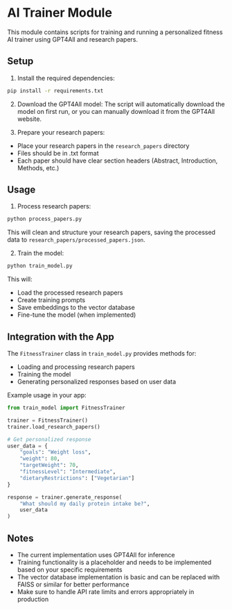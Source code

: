 # AI Trainer Module

This module contains scripts for training and running a personalized fitness AI trainer using GPT4All and research papers.

## Setup

1. Install the required dependencies:
```bash
pip install -r requirements.txt
```

2. Download the GPT4All model:
The script will automatically download the model on first run, or you can manually download it from the GPT4All website.

3. Prepare your research papers:
- Place your research papers in the `research_papers` directory
- Files should be in .txt format
- Each paper should have clear section headers (Abstract, Introduction, Methods, etc.)

## Usage

1. Process research papers:
```bash
python process_papers.py
```
This will clean and structure your research papers, saving the processed data to `research_papers/processed_papers.json`.

2. Train the model:
```bash
python train_model.py
```
This will:
- Load the processed research papers
- Create training prompts
- Save embeddings to the vector database
- Fine-tune the model (when implemented)

## Integration with the App

The `FitnessTrainer` class in `train_model.py` provides methods for:
- Loading and processing research papers
- Training the model
- Generating personalized responses based on user data

Example usage in your app:
```python
from train_model import FitnessTrainer

trainer = FitnessTrainer()
trainer.load_research_papers()

# Get personalized response
user_data = {
    "goals": "Weight loss",
    "weight": 80,
    "targetWeight": 70,
    "fitnessLevel": "Intermediate",
    "dietaryRestrictions": ["Vegetarian"]
}

response = trainer.generate_response(
    "What should my daily protein intake be?",
    user_data
)
```

## Notes

- The current implementation uses GPT4All for inference
- Training functionality is a placeholder and needs to be implemented based on your specific requirements
- The vector database implementation is basic and can be replaced with FAISS or similar for better performance
- Make sure to handle API rate limits and errors appropriately in production 